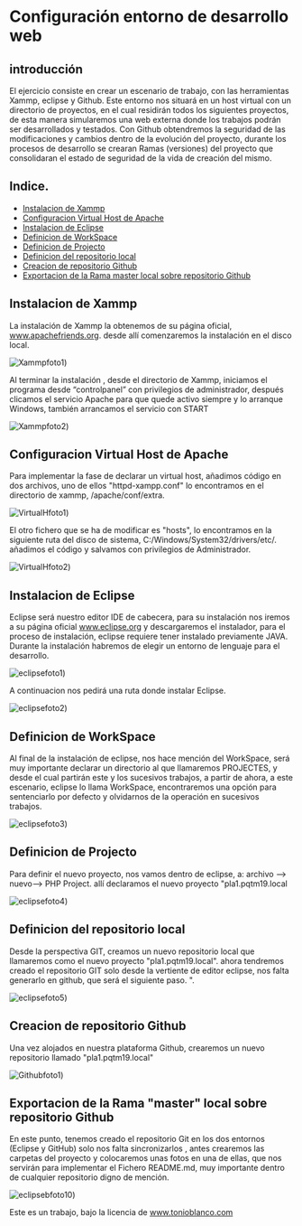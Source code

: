 # Configuración entorno de desarrollo  web

## introducción
El ejercicio consiste en crear un escenario de trabajo, con las herramientas Xammp, eclipse y Github.
Este entorno nos situará en un host virtual con un directorio de proyectos, en el cual residirán todos los siguientes proyectos, de esta manera simularemos una web externa donde los trabajos podrán ser desarrollados y testados.
Con Github obtendremos la seguridad de las modificaciones y cambios dentro de la evolución del proyecto, durante los procesos de desarrollo se crearan Ramas (versiones) del proyecto que consolidaran el estado de seguridad de la vida de creación del mismo.

## Indice.

- [Instalacion de Xammp](#instalacion-de-xammp)
- [Configuracion Virtual Host de Apache](#configuracion-virtual-host-de-apache)
- [Instalacion de Eclipse](#instalacion-de-eclipse)
- [Definicion de WorkSpace](#definicion-de-workspace)
- [Definicion de Projecto](#definicion-de-projecto)
- [Definicion del repositorio local](#definicion-del-repositorio-local)
- [Creacion de repositorio Github](#creacion-de-repositorio-github)
- [Exportacion de la Rama master local sobre repositorio Github](#exportacion-de-la-rama-master-local-sobre-repositorio-github)

 

## Instalacion de Xammp

 La instalación de Xammp la obtenemos de su página oficial, www.apachefriends.org.
desde allí comenzaremos la instalación en el disco local.


![Xammpfoto1](/MEDIA/6_Install_Xampp.PNG))

Al terminar la instalación , desde el directorio de Xammp, iniciamos el programa desde “controlpanel” con privilegios de administrador, después clicamos el servicio Apache para que quede activo siempre y lo arranque Windows, también arrancamos el servicio con START

![Xammpfoto2](/MEDIA/12_Install_Xampp.PNG))

## Configuracion Virtual Host de Apache

  Para implementar  la fase de declarar un virtual host, añadimos código en dos archivos, uno de ellos "httpd-xampp.conf" lo encontramos en el directorio de xammp, /apache/conf/extra. 
 
 ![VirtualHfoto1](/MEDIA/virtual1.png))
 
 
 El otro fichero que se ha de modificar es "hosts", lo encontramos en la siguiente ruta del disco de sistema, C:/Windows/System32/drivers/etc/. añadimos el código y salvamos con privilegios de Administrador.
 
  ![VirtualHfoto2](/MEDIA/codigo_host.png))
 
 
 ## Instalacion de Eclipse
 
 Eclipse será nuestro editor IDE de cabecera, para su instalación nos iremos a su página oficial  www.eclipse.org  y descargaremos el instalador, para el proceso de instalación, eclipse requiere tener instalado previamente JAVA. Durante la instalación habremos de elegir un entorno de lenguaje para el desarrollo.
 
![eclipsefoto1](/MEDIA/12_Install_Eclipse.PNG)) 

A continuacion nos pedirá una ruta donde instalar Eclipse.

![eclipsefoto2](/MEDIA/18_Install_Eclipse.PNG)) 
 
 
## Definicion de WorkSpace
Al final de la instalación de eclipse, nos hace mención del WorkSpace, será muy importante declarar un directorio al que llamaremos PROJECTES, y desde el cual partirán este y los sucesivos trabajos, a partir de ahora, a este escenario, eclipse lo llama WorkSpace, encontraremos una opción para sentenciarlo por defecto y olvidarnos de la operación en sucesivos trabajos.

![eclipsefoto3](/MEDIA/20_Install_Eclipse.PNG)) 

## Definicion de Projecto

 Para definir el nuevo proyecto, nos vamos dentro de eclipse, a: archivo --> nuevo--> PHP Project.  allí declaramos el nuevo proyecto "pla1.pqtm19.local
 
![eclipsefoto4](/MEDIA/foto1.png))

## Definicion del repositorio local

Desde la perspectiva GIT, creamos un nuevo repositorio local que llamaremos como el nuevo proyecto "pla1.pqtm19.local".
ahora tendremos creado el repositorio GIT solo desde la vertiente de editor eclipse, nos falta generarlo en github, que será el siguiente paso. ".


![eclipsefoto5](/MEDIA/foto5.png))



## Creacion de repositorio Github

Una vez alojados en nuestra plataforma Github, crearemos un nuevo repositorio llamado "pla1.pqtm19.local"

![Githubfoto1](/MEDIA/foto3.png))


## Exportacion de la Rama "master" local sobre repositorio Github


 En este punto, tenemos creado el repositorio Git en los dos entornos (Eclipse y  GitHub) solo nos falta sincronizarlos , antes crearemos las carpetas del proyecto y colocaremos unas fotos en una de ellas, que nos servirán para implementar el Fichero README.md, muy importante dentro de cualquier repositorio digno de mención.
 
![eclipsebfoto10](/MEDIA/foto10.png))

Este es un trabajo, bajo la licencia de www.tonioblanco.com 

